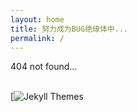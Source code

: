 ```yaml
---
layout: home
title: 努力成为BUG绝缘体中...
permalink: /
---
```



404 not found...<br/><br/>


[![Jekyll Themes](https://sighingnow.github.io/jekyll-gitbook/)

